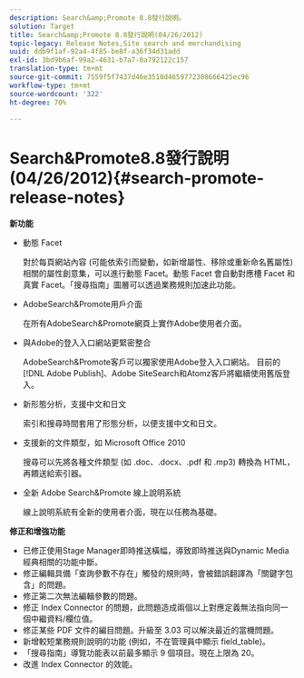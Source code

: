 ```yaml
---
description: Search&amp;Promote 8.8發行說明。
solution: Target
title: Search&amp;Promote 8.8發行說明(04/26/2012)
topic-legacy: Release Notes,Site search and merchandising
uuid: ddb9f1af-92a4-4f85-be8f-a36f34d31add
exl-id: 3bd9b6af-99a2-4631-b7a7-0a792122c157
translation-type: tm+mt
source-git-commit: 7559f5f7437d46e3510d4659772308666425ec96
workflow-type: tm+mt
source-wordcount: '322'
ht-degree: 70%

---
```


# Search&amp;Promote8.8發行說明(04/26/2012){#search-promote-release-notes}

**新功能**

* 動態 Facet

   對於每頁網站內容 (可能依索引而變動，如新增屬性、移除或重新命名舊屬性) 相關的屬性創意集，可以進行動態 Facet。動態 Facet 會自動對應槽 Facet 和真實 Facet。「搜尋指南」圖層可以透過業務規則加速此功能。
* AdobeSearch&amp;Promote用戶介面

   在所有AdobeSearch&amp;Promote網頁上實作Adobe使用者介面。
* 與Adobe的登入入口網站更緊密整合

   AdobeSearch&amp;Promote客戶可以獨家使用Adobe登入入口網站。 目前的[!DNL Adobe Publish]、Adobe SiteSearch和Atomz客戶將繼續使用舊版登入。
* 新形態分析，支援中文和日文

   索引和搜尋時間套用了形態分析，以便支援中文和日文。
* 支援新的文件類型，如 Microsoft Office 2010

   搜尋可以先將各種文件類型 (如 .doc、.docx、.pdf 和 .mp3) 轉換為 HTML，再饋送給索引器。
* 全新 Adobe Search&amp;Promote 線上說明系統

   線上說明系統有全新的使用者介面，現在以任務為基礎。

**修正和增強功能**

* 已修正使用Stage Manager即時推送橫幅，導致即時推送與Dynamic Media經典相關的功能中斷。
* 修正編輯具備「查詢參數不存在」觸發的規則時，會被錯誤翻譯為「關鍵字包含」的問題。
* 修正第二次無法編輯參數的問題。
* 修正 Index Connector 的問題，此問題造成兩個以上對應定義無法指向同一個中繼資料/欄位值。
* 修正某些 PDF 文件的編目問題。升級至 3.03 可以解決最近的當機問題。
* 新增較短業務規則說明的功能 (例如，不在管理員中顯示 field_table)。
* 「搜尋指南」導覽功能表以前最多顯示 9 個項目。現在上限為 20。
* 改進 Index Connector 的效能。
